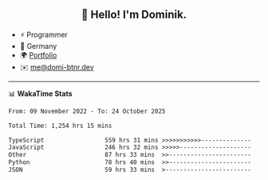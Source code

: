 <h2 align="center">👋 Hello! I'm Dominik.</h2>

- ⚡ Programmer
- 📍 Germany
- 🌍 [Portfolio](https://domi-btnr.dev)
- ✉️ [me@domi-btnr.dev](mailto://me@domi-btnr.dev)

---
📊 **WakaTime Stats**
<!--START_SECTION:waka-->

```txt
From: 09 November 2022 - To: 24 October 2025

Total Time: 1,254 hrs 15 mins

TypeScript                 559 hrs 31 mins >>>>>>>>>>>--------------   44.61 %
JavaScript                 246 hrs 32 mins >>>>>--------------------   19.66 %
Other                      87 hrs 33 mins  >>-----------------------   06.98 %
Python                     78 hrs 40 mins  >>-----------------------   06.27 %
JSON                       59 hrs 33 mins  >------------------------   04.75 %
```

<!--END_SECTION:waka-->
